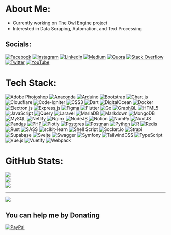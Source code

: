 # About Me:

- Currently working on [The Owl Engine](https://github.com/TheOwlEngine) project
- Interested in Data Scraping, Automation, and Text Processing

## Socials:

[![Facebook](https://img.shields.io/badge/Facebook-%231877F2.svg?logo=Facebook&logoColor=white)](https://facebook.com/muhibbudins) [![Instagram](https://img.shields.io/badge/Instagram-%23E4405F.svg?logo=Instagram&logoColor=white)](https://instagram.com/muhibbudins_) [![LinkedIn](https://img.shields.io/badge/LinkedIn-%230077B5.svg?logo=linkedin&logoColor=white)](https://linkedin.com/in/muhibbudins) [![Medium](https://img.shields.io/badge/Medium-12100E?logo=medium&logoColor=white)](https://medium.com/@muhibbudins) [![Quora](https://img.shields.io/badge/Quora-%23B92B27.svg?logo=Quora&logoColor=white)](https://www.quora.com/profile/Muhibbudin-Suretno) [![Stack Overflow](https://img.shields.io/badge/-Stackoverflow-FE7A16?logo=stack-overflow&logoColor=white)](https://stackoverflow.com/users/19068483/muhibbudin-suretno) [![Twitter](https://img.shields.io/badge/Twitter-%231DA1F2.svg?logo=Twitter&logoColor=white)](https://twitter.com/muhibbudins) [![YouTube](https://img.shields.io/badge/YouTube-%23FF0000.svg?logo=YouTube&logoColor=white)](https://www.youtube.com/channel/UCI1kRP5HKvLFuQfXmGmuXDg) 

# Tech Stack:

![Adobe Photoshop](https://img.shields.io/badge/adobephotoshop-%2331A8FF.svg?style=flat-square&logo=adobephotoshop&logoColor=white) ![Anaconda](https://img.shields.io/badge/Anaconda-%2344A833.svg?style=flat-square&logo=anaconda&logoColor=white) ![Arduino](https://img.shields.io/badge/-Arduino-00979D?style=flat-square&logo=Arduino&logoColor=white) ![Bootstrap](https://img.shields.io/badge/bootstrap-%23563D7C.svg?style=flat-square&logo=bootstrap&logoColor=white) ![Chart.js](https://img.shields.io/badge/chart.js-F5788D.svg?style=flat-square&logo=chart.js&logoColor=white) ![Cloudflare](https://img.shields.io/badge/Cloudflare-F38020?style=flat-square&logo=Cloudflare&logoColor=white) ![Code-Igniter](https://img.shields.io/badge/CodeIgniter-%23EF4223.svg?style=flat-square&logo=codeIgniter&logoColor=white) ![CSS3](https://img.shields.io/badge/css3-%231572B6.svg?style=flat-square&logo=css3&logoColor=white) ![Dart](https://img.shields.io/badge/dart-%230175C2.svg?style=flat-square&logo=dart&logoColor=white) ![DigitalOcean](https://img.shields.io/badge/DigitalOcean-%230167ff.svg?style=flat-square&logo=digitalOcean&logoColor=white) ![Docker](https://img.shields.io/badge/docker-%230db7ed.svg?style=flat-square&logo=docker&logoColor=white) ![Electron.js](https://img.shields.io/badge/Electron-191970?style=flat-square&logo=Electron&logoColor=white) ![Express.js](https://img.shields.io/badge/express.js-%23404d59.svg?style=flat-square&logo=express&logoColor=%2361DAFB) ![Figma](https://img.shields.io/badge/figma-%23F24E1E.svg?style=flat-square&logo=figma&logoColor=white) ![Flutter](https://img.shields.io/badge/Flutter-%2302569B.svg?style=flat-square&logo=Flutter&logoColor=white) ![Go](https://img.shields.io/badge/go-%2300ADD8.svg?style=flat-square&logo=go&logoColor=white) ![GraphQL](https://img.shields.io/badge/-GraphQL-E10098?style=flat-square&logo=graphql&logoColor=white) ![HTML5](https://img.shields.io/badge/html5-%23E34F26.svg?style=flat-square&logo=html5&logoColor=white) ![JavaScript](https://img.shields.io/badge/javascript-%23323330.svg?style=flat-square&logo=javascript&logoColor=%23F7DF1E) ![jQuery](https://img.shields.io/badge/jquery-%230769AD.svg?style=flat-square&logo=jquery&logoColor=white) ![Laravel](https://img.shields.io/badge/laravel-%23FF2D20.svg?style=flat-square&logo=laravel&logoColor=white) ![MariaDB](https://img.shields.io/badge/MariaDB-003545?style=flat-square&logo=mariadb&logoColor=white) ![Markdown](https://img.shields.io/badge/markdown-%23000000.svg?style=flat-square&logo=markdown&logoColor=white) ![MongoDB](https://img.shields.io/badge/MongoDB-%234ea94b.svg?style=flat-square&logo=mongodb&logoColor=white) ![MySQL](https://img.shields.io/badge/mysql-%2300f.svg?style=flat-square&logo=mysql&logoColor=white) ![Netlify](https://img.shields.io/badge/netlify-%23000000.svg?style=flat-square&logo=netlify&logoColor=#00C7B7) ![Nginx](https://img.shields.io/badge/nginx-%23009639.svg?style=flat-square&logo=nginx&logoColor=white) ![NodeJS](https://img.shields.io/badge/node.js-6DA55F?style=flat-square&logo=node.js&logoColor=white) ![Notion](https://img.shields.io/badge/Notion-%23000000.svg?style=flat-square&logo=notion&logoColor=white) ![NumPy](https://img.shields.io/badge/numpy-%23013243.svg?style=flat-square&logo=numpy&logoColor=white) ![NuxtJS](https://img.shields.io/badge/Nuxt-black?style=flat-square&logo=nuxt.js&logoColor=white) ![Pandas](https://img.shields.io/badge/pandas-%23150458.svg?style=flat-square&logo=pandas&logoColor=white) ![PHP](https://img.shields.io/badge/php-%23777BB4.svg?style=flat-square&logo=php&logoColor=white) ![Plotly](https://img.shields.io/badge/Plotly-%233F4F75.svg?style=flat-square&logo=plotly&logoColor=white) ![Postgres](https://img.shields.io/badge/postgres-%23316192.svg?style=flat-square&logo=postgresql&logoColor=white) ![Postman](https://img.shields.io/badge/Postman-FF6C37?style=flat-square&logo=postman&logoColor=white) ![Python](https://img.shields.io/badge/python-3670A0?style=flat-square&logo=python&logoColor=ffdd54) ![R](https://img.shields.io/badge/r-%23276DC3.svg?style=flat-square&logo=r&logoColor=white) ![Redis](https://img.shields.io/badge/redis-%23DD0031.svg?style=flat-square&logo=redis&logoColor=white) ![Rust](https://img.shields.io/badge/rust-%23000000.svg?style=flat-square&logo=rust&logoColor=white) ![SASS](https://img.shields.io/badge/SASS-hotpink.svg?style=flat-square&logo=SASS&logoColor=white) ![scikit-learn](https://img.shields.io/badge/scikit--learn-%23F7931E.svg?style=flat-square&logo=scikit-learn&logoColor=white) ![Shell Script](https://img.shields.io/badge/shell_script-%23121011.svg?style=flat-square&logo=gnu-bash&logoColor=white) ![Socket.io](https://img.shields.io/badge/Socket.io-black?style=flat-square&logo=socket.io&badgeColor=010101) ![Strapi](https://img.shields.io/badge/strapi-%232E7EEA.svg?style=flat-square&logo=strapi&logoColor=white) ![Supabase](https://img.shields.io/badge/Supabase-3ECF8E?style=flat-square&logo=supabase&logoColor=white) ![Svelte](https://img.shields.io/badge/svelte-%23f1413d.svg?style=flat-square&logo=svelte&logoColor=white) ![Swagger](https://img.shields.io/badge/-Swagger-%23Clojure?style=flat-square&logo=swagger&logoColor=white) ![Symfony](https://img.shields.io/badge/symfony-%23000000.svg?style=flat-square&logo=symfony&logoColor=white) ![TailwindCSS](https://img.shields.io/badge/tailwindcss-%2338B2AC.svg?style=flat-square&logo=tailwind-css&logoColor=white) ![TypeScript](https://img.shields.io/badge/typescript-%23007ACC.svg?style=flat-square&logo=typescript&logoColor=white) ![Vue.js](https://img.shields.io/badge/vuejs-%2335495e.svg?style=flat-square&logo=vuedotjs&logoColor=%234FC08D) ![Vuetify](https://img.shields.io/badge/Vuetify-1867C0?style=flat-square&logo=vuetify&logoColor=AEDDFF) ![Webpack](https://img.shields.io/badge/webpack-%238DD6F9.svg?style=flat-square&logo=webpack&logoColor=black)

# GitHub Stats:
![](https://github-readme-stats.vercel.app/api?username=muhibbudins&theme=algolia&hide_border=false&include_all_commits=true&count_private=true)<br/>
![](https://github-readme-streak-stats.herokuapp.com/?user=muhibbudins&theme=algolia&hide_border=false)<br/>
![](https://github-readme-stats.vercel.app/api/top-langs/?username=muhibbudins&theme=algolia&hide_border=false&include_all_commits=true&count_private=true&layout=compact)

---
[![](https://visitcount.itsvg.in/api?id=muhibbudins&icon=1&color=1)](https://visitcount.itsvg.in)

## You can help me by Donating

[![PayPal](https://img.shields.io/badge/PayPal-00457C?style=for-the-badge&logo=paypal&logoColor=white)](https://paypal.me/muhibbudins?country.x=ID&locale.x=en_US) 

<!-- Proudly created with GPRM ( https://gprm.itsvg.in ) -->
  
